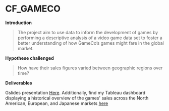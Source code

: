 # CF_GAMECO

**Introduction**

> The project aim to use data to inform the development of games by performing a descriptive analysis of a video game data set to foster a better understanding of how GameCo’s games might fare in the global market.

**Hypothese challenged**

> How have their sales figures varied between geographic regions over time?

**Deliverables**

Gslides presentation [Here](https://docs.google.com/presentation/d/1gK0Oz7uwhUjIJ6HaFiY-toxk0ud-cEdl_Cp0cSBanZM/edit?usp=sharing). Additionally, find my Tableau dashboard displaying a historical overview of the games' sales across the North American, European, and Japanese markets [here](https://public.tableau.com/app/profile/m.lissa.tour./viz/VideoGamesSales_17024239784370/Dashboard1)

